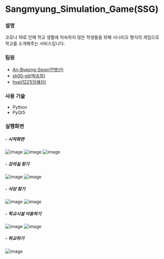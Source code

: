 # Sangmyung_Simulation_Game(SSG)

### 설명

코로나 19로 인해 학교 생활에 익숙하지 않은 학생들을 위해 시나리오 형식의 게임으로 학교를 소개해주는 서비스입니다.

### 팀원

- [An-Byeong-Seon(안병선)](https://github.com/An-Byeong-Seon)
- [sh00-git(박송희)](https://github.com/sh00-git)
- [hyeji1221(임혜지)](https://github.com/hyeji1221)

### 사용 기술

- Python
- PyQt5

### 실행화면

##### - 시작화면

![image](https://user-images.githubusercontent.com/59350891/133428208-fa184d9a-e061-4e5d-a6fd-952ceea379cd.png) ![image](https://user-images.githubusercontent.com/59350891/133428479-5da54123-a5c8-4c0c-9449-5e7e3c86c877.png) ![image](https://user-images.githubusercontent.com/59350891/133428516-8666e20a-492a-4b66-9ed7-d96e89f07a87.png)

##### - 강의실 찾기

![image](https://user-images.githubusercontent.com/59350891/133428602-af304ca6-3e63-48f2-a8fb-ef44d7860b50.png) ![image](https://user-images.githubusercontent.com/59350891/133428613-d7ff121d-f4ab-4c32-abd3-ed477eb2e8c0.png)

##### - 식당 찾기

![image](https://user-images.githubusercontent.com/59350891/133428677-38f06911-7526-4d05-978c-6f6a17364caa.png) ![image](https://user-images.githubusercontent.com/59350891/133428705-f8a35464-ef0e-4138-9c7b-4acd0fedf5a4.png)

##### - 학교시설 이용하기

![image](https://user-images.githubusercontent.com/59350891/133428769-cc749619-2633-41e2-852e-0c832d866ef8.png) ![image](https://user-images.githubusercontent.com/59350891/133428779-70eb2659-57b9-4b14-858c-dc22db38def5.png)

##### - 하교하기

![image](https://user-images.githubusercontent.com/59350891/133428835-2e91a853-b684-4894-846c-67b1da31f791.png)
